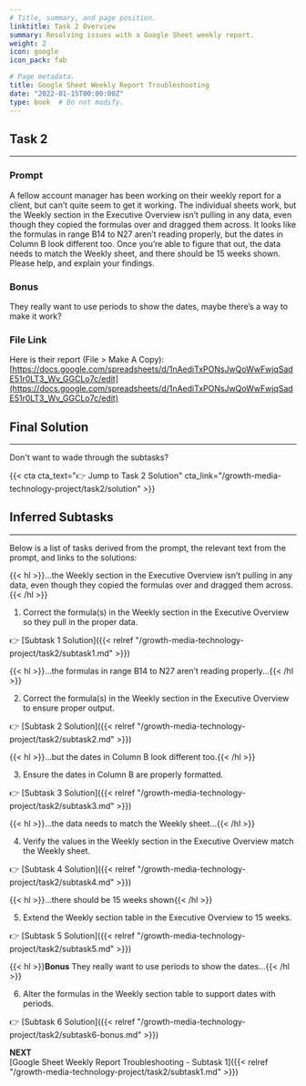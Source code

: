 ```yaml
---
# Title, summary, and page position.
linktitle: Task 2 Overview
summary: Resolving issues with a Google Sheet weekly report.
weight: 2
icon: google
icon_pack: fab

# Page metadata.
title: Google Sheet Weekly Report Troubleshooting  
date: "2022-01-15T00:00:00Z"
type: book  # Do not modify.
---
```


## Task 2

***

### Prompt

A fellow account manager has been working on their weekly report for a client, but can’t quite seem to get it working. The individual sheets work, but the Weekly section in the Executive Overview isn’t pulling in any data, even though they copied the formulas over and dragged them across. It looks like the formulas in range B14 to N27 aren’t reading properly, but the dates in Column B look different too. Once you’re able to figure that out, the data needs to match the Weekly sheet, and there should be 15 weeks shown. Please help, and explain your findings. 

### Bonus

They really want to use periods to show the dates, maybe there’s a way to make it work? 

### File Link

Here is their report (File > Make A Copy): 
[https://docs.google.com/spreadsheets/d/1nAediTxPONsJwQoWwFwjqSadE51r0LT3_Wv_GGCLo7c/edit](https://docs.google.com/spreadsheets/d/1nAediTxPONsJwQoWwFwjqSadE51r0LT3_Wv_GGCLo7c/edit) 

## Final Solution

***

Don't want to wade through the subtasks?

{{< cta cta_text=":point_right: Jump to Task 2 Solution" cta_link="/growth-media-technology-project/task2/solution" >}}


## Inferred Subtasks

***

Below is a list of tasks derived from the prompt, the relevant text from the prompt, and links to the solutions:

{{< hl >}}...the Weekly section in the Executive Overview isn’t pulling in any data, even though they copied the formulas over and dragged them across.{{< /hl >}}
<br />

1. Correct the formula(s) in the Weekly section in the Executive Overview so they pull in the proper data.

:point_right: [Subtask 1 Solution]({{< relref "/growth-media-technology-project/task2/subtask1.md" >}})

{{< hl >}}...the formulas in range B14 to N27 aren’t reading properly...{{< /hl >}}
<br />

2. Correct the formula(s) in the Weekly section in the Executive Overview to ensure proper output.   

:point_right: [Subtask 2 Solution]({{< relref "/growth-media-technology-project/task2/subtask2.md" >}})

{{< hl >}}...but the dates in Column B look different too.{{< /hl >}}
<br />

3. Ensure the dates in Column B are properly formatted.

:point_right: [Subtask 3 Solution]({{< relref "/growth-media-technology-project/task2/subtask3.md" >}})

{{< hl >}}...the data needs to match the Weekly sheet...{{< /hl >}}
<br />

4. Verify the values in the Weekly section in the Executive Overview match the Weekly sheet. 

:point_right: [Subtask 4 Solution]({{< relref "/growth-media-technology-project/task2/subtask4.md" >}})

{{< hl >}}...there should be 15 weeks shown{{< /hl >}}
<br />

5. Extend the Weekly section table in the Executive Overview to 15 weeks.

:point_right: [Subtask 5 Solution]({{< relref "/growth-media-technology-project/task2/subtask5.md" >}})

{{< hl >}}**Bonus** They really want to use periods to show the dates...{{< /hl >}}
<br />

6. Alter the formulas in the Weekly section table to support dates with periods. 

:point_right: [Subtask 6 Solution]({{< relref "/growth-media-technology-project/task2/subtask6-bonus.md" >}})

**NEXT**  
[Google Sheet Weekly Report Troubleshooting - Subtask 1]({{< relref "/growth-media-technology-project/task2/subtask1.md" >}})